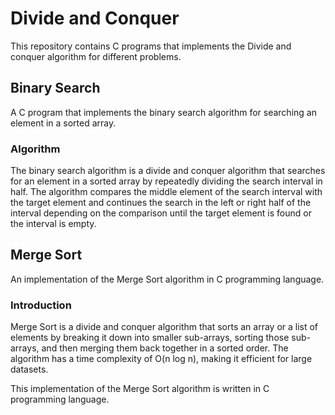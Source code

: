 # Divide and Conquer 

This repository contains C programs that implements the Divide and conquer algorithm for different problems.

## Binary Search

A C program that implements the binary search algorithm for searching an element in a sorted array.

### Algorithm

The binary search algorithm is a divide and conquer algorithm that searches for an element in a sorted array by repeatedly dividing the search interval in half. The algorithm compares the middle element of the search interval with the target element and continues the search in the left or right half of the interval depending on the comparison until the target element is found or the interval is empty.

## Merge Sort

An implementation of the Merge Sort algorithm in C programming language.

### Introduction

Merge Sort is a divide and conquer algorithm that sorts an array or a list of elements by breaking it down into smaller sub-arrays, sorting those sub-arrays, and then merging them back together in a sorted order. The algorithm has a time complexity of O(n log n), making it efficient for large datasets.

This implementation of the Merge Sort algorithm is written in C programming language.